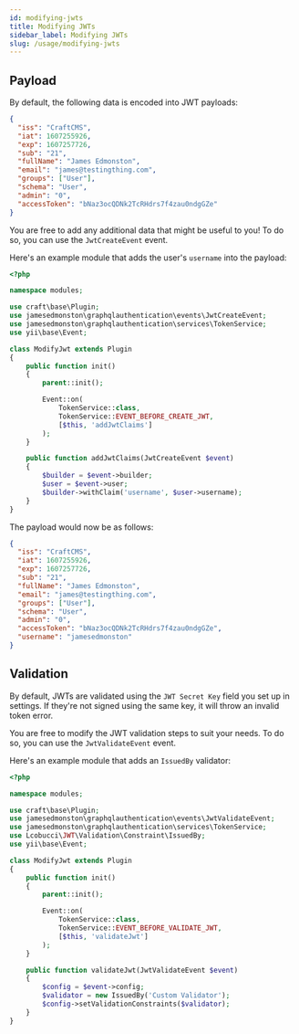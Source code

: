 ```yaml
---
id: modifying-jwts
title: Modifying JWTs
sidebar_label: Modifying JWTs
slug: /usage/modifying-jwts
---
```


## Payload

By default, the following data is encoded into JWT payloads:

```json
{
  "iss": "CraftCMS",
  "iat": 1607255926,
  "exp": 1607257726,
  "sub": "21",
  "fullName": "James Edmonston",
  "email": "james@testingthing.com",
  "groups": ["User"],
  "schema": "User",
  "admin": "0",
  "accessToken": "bNaz3ocQDNk2TcRHdrs7f4zau0ndgGZe"
}
```

You are free to add any additional data that might be useful to you! To do so, you can use the `JwtCreateEvent` event.

Here's an example module that adds the user's `username` into the payload:

```php
<?php

namespace modules;

use craft\base\Plugin;
use jamesedmonston\graphqlauthentication\events\JwtCreateEvent;
use jamesedmonston\graphqlauthentication\services\TokenService;
use yii\base\Event;

class ModifyJwt extends Plugin
{
    public function init()
    {
        parent::init();

        Event::on(
            TokenService::class,
            TokenService::EVENT_BEFORE_CREATE_JWT,
            [$this, 'addJwtClaims']
        );
    }

    public function addJwtClaims(JwtCreateEvent $event)
    {
        $builder = $event->builder;
        $user = $event->user;
        $builder->withClaim('username', $user->username);
    }
}
```

The payload would now be as follows:

```json
{
  "iss": "CraftCMS",
  "iat": 1607255926,
  "exp": 1607257726,
  "sub": "21",
  "fullName": "James Edmonston",
  "email": "james@testingthing.com",
  "groups": ["User"],
  "schema": "User",
  "admin": "0",
  "accessToken": "bNaz3ocQDNk2TcRHdrs7f4zau0ndgGZe",
  "username": "jamesedmonston"
}
```

## Validation

By default, JWTs are validated using the `JWT Secret Key` field you set up in settings. If they're not signed using the same key, it will throw an invalid token error.

You are free to modify the JWT validation steps to suit your needs. To do so, you can use the `JwtValidateEvent` event.

Here's an example module that adds an `IssuedBy` validator:

```php
<?php

namespace modules;

use craft\base\Plugin;
use jamesedmonston\graphqlauthentication\events\JwtValidateEvent;
use jamesedmonston\graphqlauthentication\services\TokenService;
use Lcobucci\JWT\Validation\Constraint\IssuedBy;
use yii\base\Event;

class ModifyJwt extends Plugin
{
    public function init()
    {
        parent::init();

        Event::on(
            TokenService::class,
            TokenService::EVENT_BEFORE_VALIDATE_JWT,
            [$this, 'validateJwt']
        );
    }

    public function validateJwt(JwtValidateEvent $event)
    {
        $config = $event->config;
        $validator = new IssuedBy('Custom Validator');
        $config->setValidationConstraints($validator);
    }
}

```
